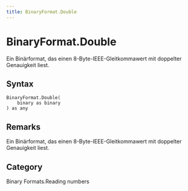 ```yaml
---
title: BinaryFormat.Double
---
```


# BinaryFormat.Double


Ein Binärformat, das einen 8-Byte-IEEE-Gleitkommawert mit doppelter Genauigkeit liest.


## Syntax

```powerquery
BinaryFormat.Double(
    binary as binary
) as any
```


## Remarks

Ein Binärformat, das einen 8-Byte-IEEE-Gleitkommawert mit doppelter Genauigkeit liest.



## Category
Binary Formats.Reading numbers
